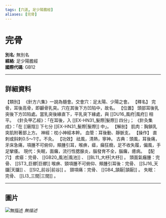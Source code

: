 ```yaml
---
tags: [穴道, 足少陽膽經]
aliases: [完骨]
---
```


# 完骨

**別名**: 無別名  
**經絡**: 足少陽膽經  
**國際代碼**: GB12  

---

## 詳細資料
【類別】
《針方六集》一說為髓會。交會穴：足太陽、少陽之會。
【釋名】
完骨，耳後高骨，即顳骨乳突。穴在其後下方凹陷中，故名。
【位置】
頭部耳後乳突後下方凹陷處。當乳突後緣直下，平乳突下緣處，與 [[DU16_風府|風府]] 相平。
《針灸甲乙經》：「在耳後，入 [[EX-HN31_髮際|髮際]] 四分」；
《針灸集成》：「在 [[竅陰]] 下七分 [[EX-HN31_髮際|髮際]] 中」。
【解剖】
肌肉：胸鎖乳突肌附著部上方。
神經：枕小神經本幹。
血管：耳後動、靜脈支。
【操作】
直刺或斜刺0.5～1寸。不灸。
【功效】
祛風，清熱，寧神。
古典：頭風，耳後痛，牙床急痛，項腫不可俯仰，頰腫引耳，喉痹，瘧，癲狂癇，足不收失履，偏風，手足攣痿。
現代：失眠，面癱，流行性腮腺炎，腦發育不全，腦癱，癔病。
【配穴】
痎瘧：完骨、 [[GB20_風池|風池]] 、 [[BL11_大杼|大杼]] 。
頭面氣癰腫：完骨、 [[ST3_巨髎|巨髎]] 喉痹、頸項腫不可俯仰、頰腫引耳後：完骨、 [[SJ16_天牖|天牖]] 、 [[SI2_前谷|前谷]] 。
頸項痛：完骨、 [[GB4_頷厭|頷厭]] 。
失眠：完骨、 [[LI3_三間|三間]] 。

---

## 圖片
![無描述](https://yibian.hopto.org/pic/shu16/80.gif)
_無描述_


